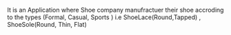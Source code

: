 It is an Application where Shoe company manufractuer their shoe accroding to the types (Formal, Casual, Sports )
i.e ShoeLace(Round,Tapped) , ShoeSole(Round, Thin, Flat)
